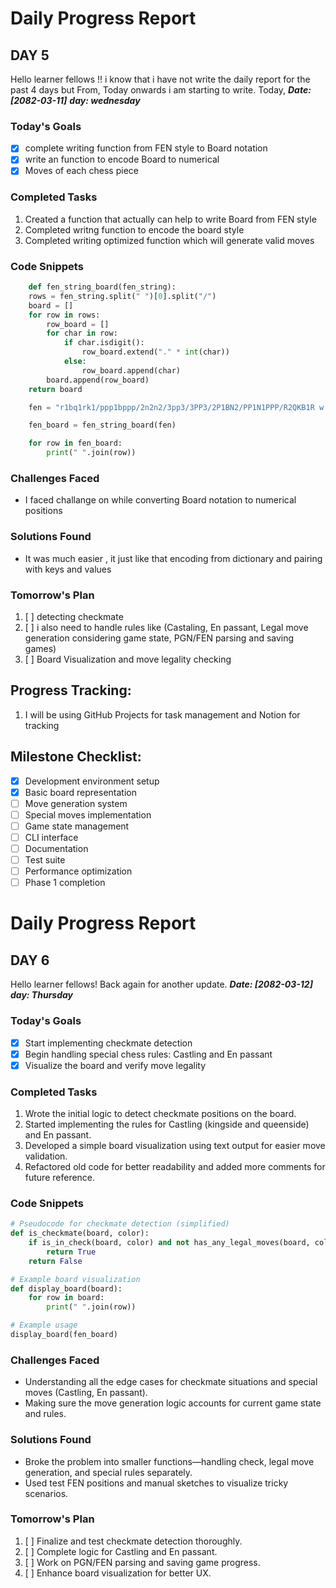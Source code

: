 # Daily Progress Report

## DAY 5
Hello learner fellows !! i know that i have not write the daily report for the past 4 days but From, Today onwards i am starting to write. Today, ***Date: [2082-03-11]*** ***day: wednesday***

### Today's Goals
- [x] complete writing function from FEN style to Board notation
- [x] write an function to encode Board to numerical
- [x] Moves of each chess piece 

### Completed Tasks
1. Created a function that actually can help to write Board from FEN style
2. Completed writng function to encode the board style
3. Completed writing optimized function which will generate valid moves

### Code Snippets
```python
    def fen_string_board(fen_string):
    rows = fen_string.split(" ")[0].split("/")
    board = []
    for row in rows:
        row_board = []
        for char in row:
            if char.isdigit():
                row_board.extend("." * int(char))
            else:
                row_board.append(char)
        board.append(row_board)
    return board

    fen = "r1bq1rk1/ppp1bppp/2n2n2/3pp3/3PP3/2P1BN2/PP1N1PPP/R2QKB1R w KQ - 0 8"

    fen_board = fen_string_board(fen)

    for row in fen_board:
        print(" ".join(row))
```

### Challenges Faced
- I faced challange on while converting Board notation to numerical positions

### Solutions Found
- It was much easier , it just like that encoding from dictionary and pairing with keys and values

### Tomorrow's Plan
1. [ ] detecting checkmate
2. [ ] i also need to handle rules like (Castaling, En passant, Legal move generation considering game state, PGN/FEN parsing and saving games) 
3. [ ] Board Visualization and move legality checking 

## Progress Tracking:
1. I will be using GitHub Projects for task management and Notion for tracking

## Milestone Checklist:
- [x] Development environment setup
- [x] Basic board representation
- [ ] Move generation system
- [ ] Special moves implementation
- [ ] Game state management
- [ ] CLI interface
- [ ] Documentation
- [ ] Test suite
- [ ] Performance optimization
- [ ] Phase 1 completion

# Daily Progress Report

## DAY 6
Hello learner fellows! Back again for another update. ***Date: [2082-03-12]*** ***day: Thursday***

### Today's Goals
- [x] Start implementing checkmate detection
- [x] Begin handling special chess rules: Castling and En passant
- [x] Visualize the board and verify move legality

### Completed Tasks
1. Wrote the initial logic to detect checkmate positions on the board.
2. Started implementing the rules for Castling (kingside and queenside) and En passant.
3. Developed a simple board visualization using text output for easier move validation.
4. Refactored old code for better readability and added more comments for future reference.

### Code Snippets
```python
# Pseudocode for checkmate detection (simplified)
def is_checkmate(board, color):
    if is_in_check(board, color) and not has_any_legal_moves(board, color):
        return True
    return False

# Example board visualization
def display_board(board):
    for row in board:
        print(" ".join(row))

# Example usage
display_board(fen_board)
```

### Challenges Faced
- Understanding all the edge cases for checkmate situations and special moves (Castling, En passant).
- Making sure the move generation logic accounts for current game state and rules.

### Solutions Found
- Broke the problem into smaller functions—handling check, legal move generation, and special rules separately.
- Used test FEN positions and manual sketches to visualize tricky scenarios.

### Tomorrow's Plan
1. [ ] Finalize and test checkmate detection thoroughly.
2. [ ] Complete logic for Castling and En passant.
3. [ ] Work on PGN/FEN parsing and saving game progress.
4. [ ] Enhance board visualization for better UX.
